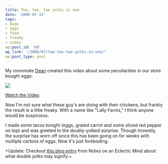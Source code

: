 ```yaml
---
title: Two, two, two yolks in one
date: '2006-07-13'
tags:
- Dean
- eggs
- food
- freaky
- video
wp:post_id: '68'
wp_link: "/2006/07/two-two-two-yolks-in-one/"
wp:post_type: post
---
```


My roommate [Dean](http://notthemessiah.net) created this video about some peculiarities in our store bought eggs:

[ ![](http://blip.tv/uploadedFiles/Deaner-SixEggsXTwoYolksTwelveYolks959.jpg) ](http://blip.tv/file/get/Deaner-2xYolk193.mp4?source=3)



[Watch the Video](http://blip.tv/file/get/Deaner-2xYolk193.mp4?source=3)

Now I'm not sure what these guy's are doing with their chickens, but frankly the result is a little freaky. With a name like "Lally Farms," I think anyone would be suspicious.

I made some tacos tonight (eggs, grated carrot and some sliced red pepper on top) and was greeted to the doubly-yolked surprise. Though honestly, the surprise has worn off since this has been going on for weeks with multiple cartons of eggs. Now it's just foreboding.

+Update: Checkout [this blog entry](http://www.ranablog.com/archives/000331.php) from Notes on an Eclectic Mind about what double yolks may signify.+

